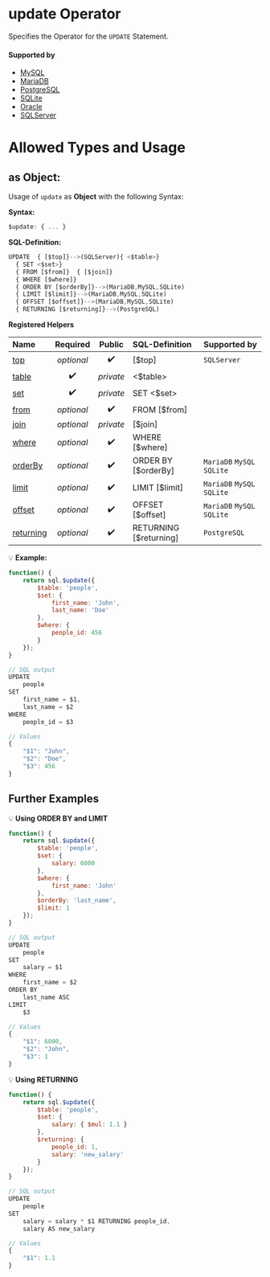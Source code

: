 # update Operator
Specifies the Operator for the `UPDATE` Statement.

#### Supported by
- [MySQL](https://dev.mysql.com/doc/refman/5.7/en/update.html)
- [MariaDB](https://mariadb.com/kb/en/library/update/)
- [PostgreSQL](https://www.postgresql.org/docs/9.5/static/sql-update.html)
- [SQLite](https://sqlite.org/lang_update.html)
- [Oracle](https://docs.oracle.com/cd/B19306_01/server.102/b14200/statements_10007.htm)
- [SQLServer](https://docs.microsoft.com/en-US/sql/t-sql/queries/update-transact-sql)

# Allowed Types and Usage

## as Object:

Usage of `update` as **Object** with the following Syntax:

**Syntax:**

```javascript
$update: { ... }
```

**SQL-Definition:**
```javascript
UPDATE  { [$top]}-->(SQLServer){ <$table>}
  { SET <$set>}
  { FROM [$from]}  { [$join]}
  { WHERE [$where]}
  { ORDER BY [$orderBy]}-->(MariaDB,MySQL,SQLite)
  { LIMIT [$limit]}-->(MariaDB,MySQL,SQLite)
  { OFFSET [$offset]}-->(MariaDB,MySQL,SQLite)
  { RETURNING [$returning]}-->(PostgreSQL)
```

**Registered Helpers**

Name|Required|Public|SQL-Definition|Supported by
:---|:------:|:----:|:-------------|:-----------
[top](../../helpers/queries/top/)|*optional*|:heavy_check_mark:|  [$top]|`SQLServer` 
[table](./private/table/)|:heavy_check_mark:|*private*|  <$table>|
[set](./private/set/)|:heavy_check_mark:|*private*| SET  <$set>|
[from](../../helpers/queries/from/)|*optional*|:heavy_check_mark:| FROM  [$from]|
[join](./private/join/)|*optional*|*private*|  [$join]|
[where](../../helpers/queries/where/)|*optional*|:heavy_check_mark:| WHERE  [$where]|
[orderBy](../../helpers/queries/orderBy/)|*optional*|:heavy_check_mark:| ORDER BY  [$orderBy]|`MariaDB` `MySQL` `SQLite` 
[limit](../../helpers/queries/limit/)|*optional*|:heavy_check_mark:| LIMIT  [$limit]|`MariaDB` `MySQL` `SQLite` 
[offset](../../helpers/queries/offset/)|*optional*|:heavy_check_mark:| OFFSET  [$offset]|`MariaDB` `MySQL` `SQLite` 
[returning](../../helpers/queries/PostgreSQL/returning/)|*optional*|:heavy_check_mark:| RETURNING  [$returning]|`PostgreSQL` 

:bulb: **Example:**
```javascript
function() {
    return sql.$update({
        $table: 'people',
        $set: {
            first_name: 'John',
            last_name: 'Doe'
        },
        $where: {
            people_id: 456
        }
    });
}

// SQL output
UPDATE
    people
SET
    first_name = $1,
    last_name = $2
WHERE
    people_id = $3

// Values
{
    "$1": "John",
    "$2": "Doe",
    "$3": 456
}
```

## Further Examples

:bulb: **Using ORDER BY and LIMIT**
```javascript
function() {
    return sql.$update({
        $table: 'people',
        $set: {
            salary: 6000
        },
        $where: {
            first_name: 'John'
        },
        $orderBy: 'last_name',
        $limit: 1
    });
}

// SQL output
UPDATE
    people
SET
    salary = $1
WHERE
    first_name = $2
ORDER BY
    last_name ASC
LIMIT
    $3

// Values
{
    "$1": 6000,
    "$2": "John",
    "$3": 1
}
```

:bulb: **Using RETURNING**
```javascript
function() {
    return sql.$update({
        $table: 'people',
        $set: {
            salary: { $mul: 1.1 }
        },
        $returning: {
            people_id: 1,
            salary: 'new_salary'
        }
    });
}

// SQL output
UPDATE
    people
SET
    salary = salary * $1 RETURNING people_id,
    salary AS new_salary

// Values
{
    "$1": 1.1
}
```

